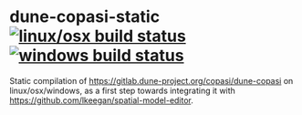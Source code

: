 # dune-copasi-static [![linux/osx build status](https://travis-ci.org/lkeegan/dune-copasi-static.svg?branch=master)](https://travis-ci.org/lkeegan/dune-copasi-static) [![windows build status](https://ci.appveyor.com/api/projects/status/xhb720qon8atby5a?svg=true)](https://ci.appveyor.com/project/lkeegan/dune-copasi-static)

Static compilation of <https://gitlab.dune-project.org/copasi/dune-copasi> on linux/osx/windows, as a first step towards integrating it with <https://github.com/lkeegan/spatial-model-editor>.
